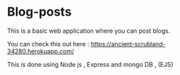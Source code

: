 # Blog-posts

This is a basic web application where you can post blogs.

You can check this out here : https://ancient-scrubland-34280.herokuapp.com/

This is done using Node js , Express and mongo DB , (EJS) 
